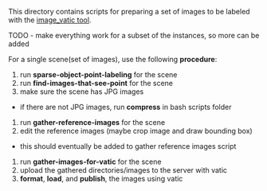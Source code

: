 This directory contains scripts for preparing a set of images to be labeled 
with the [image_vatic tool](https://github.com/pammirato/image_vatic).

TODO  - make everything work for a subset of the instances, so more can be added


For a single scene(set of images), use the following **procedure**:

1. run **sparse-object-point-labeling** for the scene
1. run **find-images-that-see-point** for the scene
1. make sure the scene has JPG images
  * if there are not JPG images, run **compress** in bash scripts folder
1. run **gather-reference-images** for the scene
1. edit the reference images (maybe crop image and draw bounding box)
  * this should eventually be added to gather reference images script
1. run **gather-images-for-vatic** for the scene
1. upload the gathered directories/images to the server with vatic
1. **format**, **load**, and **publish**, the images using vatic









